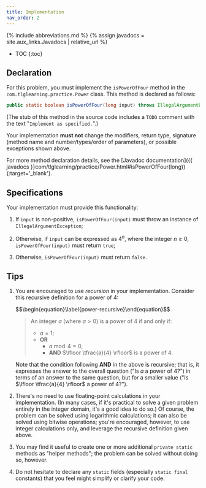 ```yaml
---
title: Implementation
nav_order: 2
---
```


{% include abbreviations.md %}
{% assign javadocs = site.aux_links.Javadocs | relative_url %}

* TOC
{:toc}

## Declaration

For this problem, you must implement the `isPowerOfFour` method in the `com.tlglearning.practice.Power` class. This method is declared as follows:
 
```java
public static boolean isPowerOfFour(long input) throws IllegalArgumentException
```

(The stub of this method in the source code includes a `TODO` comment with the text "`Implement as specified.`".)

Your implementation **must not** change the modifiers, return type, signature (method name and number/types/order of parameters), or possible exceptions shown above.

For more method declaration details, see the [Javadoc documentation]({{ javadocs }}com/tlglearning/practice/Power.html#isPowerOfFour(long)){:target='_blank'}.

## Specifications

Your implementation must provide this functionality:

1. If `input` is non-positive, `isPowerOfFour(input)` must throw an instance of `IllegalArgumentException`;

2. Otherwise, if `input` can be expressed as $4^n$, where the integer $n \ge 0$, `isPowerOfFour(input)` must return `true`; 

3. Otherwise, `isPowerOfFour(input)` must return `false`.

## Tips

1. You are encouraged to use _recursion_ in your implementation. Consider this recursive definition for a power of $4$:

    <div class="hanging-equation">$$\begin{equation}\label{power-recursive}\end{equation}$$</div>

    > An integer $a$ (where $a > 0$) is a power of $4$ if and only if:
    > * $a = 1$;
    > * **OR**
    >     * $a \bmod 4 = 0$,
    >     * **AND** $\lfloor \tfrac{a}{4} \rfloor$ is a power of $4$.

    Note that the condition following **AND** in the above is recursive; that is, it expresses the answer to the overall question ("Is $a$ a power of $4$?") in terms of an answer to the same question, but for a smaller value ("Is $\lfloor \tfrac{a}{4} \rfloor$ a power of $4$?").

2. There's no need to use floating-point calculations in your implementation. (In many cases, if it's practical to solve a given problem entirely in the integer domain, it's a good idea to do so.) Of course, the problem can be solved using logarithmic calculations; it can also be solved using bitwise operations; you're encouraged, however, to use integer calculations only, and leverage the recursive definition given above.

3. You may find it useful to create one or more additional `private static` methods as "helper methods"; the problem can be solved without doing so, however.

4. Do not hesitate to declare any `static` fields (especially `static final` constants) that you feel might simplify or clarify your code.
